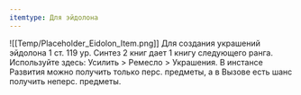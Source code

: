 ```yaml
---
itemtype: Для эйдолона
---
```

![[Temp/Placeholder_Eidolon_Item.png]]
Для создания украшений эйдолона 1 ст. 119 ур. Синтез 2 книг дает 1 книгу следующего ранга. Используйте здесь: Усилить > Ремесло > Украшения. В инстансе Развития можно получить только перс. предметы, а в Вызове есть шанс получить неперс. предметы.
